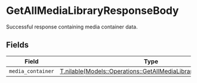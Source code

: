 # GetAllMediaLibraryResponseBody

Successful response containing media container data.


## Fields

| Field                                                                                                                          | Type                                                                                                                           | Required                                                                                                                       | Description                                                                                                                    |
| ------------------------------------------------------------------------------------------------------------------------------ | ------------------------------------------------------------------------------------------------------------------------------ | ------------------------------------------------------------------------------------------------------------------------------ | ------------------------------------------------------------------------------------------------------------------------------ |
| `media_container`                                                                                                              | [T.nilable(Models::Operations::GetAllMediaLibraryMediaContainer)](../../models/operations/getallmedialibrarymediacontainer.md) | :heavy_minus_sign:                                                                                                             | N/A                                                                                                                            |